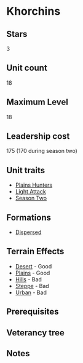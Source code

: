 # Khorchins

## Stars
3

## Unit count
18

## Maximum Level
18

## Leadership cost
175 (170 during season two)

## Unit traits
* [Plains Hunters](../../unit-traits/plains-hunters.md)
* [Light Attack](../../unit-traits/light-attack.md)
* [Season Two](../../unit-traits/season-two.md)

## Formations
* [Dispersed](../../formations/dispersed.md)

## Terrain Effects
* [Desert](../../terrain-effects/desert) - Good
* [Plains](../../terrain-effects/) - Good
* [Hills](../../terrain-effects/) - Bad
* [Steppe](../../terrain-effects/) - Bad
* [Urban](../../terrain-effects/) - Bad

## Prerequisites

## Veterancy tree

## Notes
